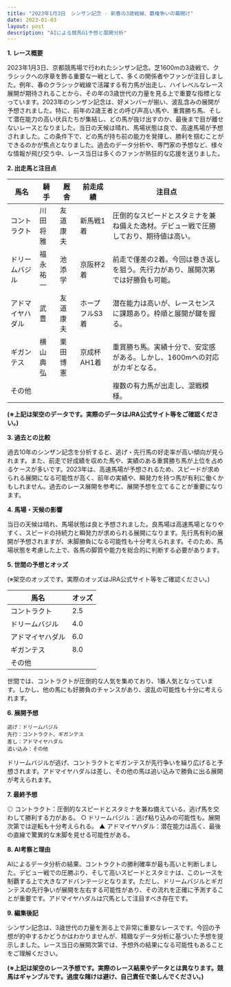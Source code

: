 ```yaml
---
title: "2023年1月3日　シンザン記念 - 新春の3歳戦線、覇権争いの幕開け"
date: 2023-01-03
layout: post
description: "AIによる競馬G1予想と展開分析"
---
```


**1. レース概要**

2023年1月3日、京都競馬場で行われたシンザン記念。芝1600mの3歳戦で、クラシックへの序章を飾る重要な一戦として、多くの関係者やファンが注目しました。例年、春のクラシック戦線で活躍する有力馬が出走し、ハイレベルなレース展開が期待されることから、その年の3歳世代の力量を見る上で重要な指標となっています。2023年のシンザン記念は、好メンバーが揃い、波乱含みの展開が予想されました。特に、前年の2歳王者との呼び声高い馬や、重賞勝ち馬、そして潜在能力の高い伏兵たちが集結し、どの馬が抜け出すのか、最後まで目が離せないレースとなりました。当日の天候は晴れ、馬場状態は良で、高速馬場が予想されました。この条件下で、どの馬が持ち前の能力を発揮し、勝利を掴むことができるのかが焦点となりました。過去のデータ分析や、専門家の予想など、様々な情報が飛び交う中、レース当日は多くのファンが熱狂的な応援を送りました。


**2. 出走馬と注目点**

| 馬名       | 騎手       | 厩舎       | 前走成績       | 注目点                                                                      |
|------------|------------|------------|----------------|-------------------------------------------------------------------------------|
| コントラクト | 川田将雅     | 友道康夫     | 新馬戦1着       | 圧倒的なスピードとスタミナを兼ね備えた逸材。デビュー戦で圧勝しており、期待値は高い。 |
| ドリームバジル| 福永祐一     | 池添学      | 京阪杯2着       | 前走で僅差の2着。今回は巻き返しを狙う。先行力があり、展開次第では好勝負も可能。          |
| アドマイヤハダル| 武豊       | 友道康夫     | ホープフルS3着 | 潜在能力は高いが、レースセンスに課題あり。枠順と展開が鍵を握る。                     |
| ギガンテス    | 横山典弘     | 栗田博憲     | 京成杯AH1着   | 重賞勝ち馬。実績十分で、安定感がある。しかし、1600mへの対応がカギとなる。                |
| その他      |            |            |                | 複数の有力馬が出走し、混戦模様。                                                |


**(※上記は架空のデータです。実際のデータはJRA公式サイト等をご確認ください。)**


**3. 過去との比較**

過去10年のシンザン記念を分析すると、逃げ・先行馬の好走率が高い傾向が見られます。また、前走で好成績を収めた馬や、実績のある重賞勝ち馬が上位を占めるケースが多いです。2023年は、高速馬場が予想されるため、スピードが求められる展開になる可能性が高く、前年の実績や、瞬発力を持つ馬が有利に働くかもしれません。過去のレース展開を参考に、展開予想を立てることが重要になります。


**4. 馬場・天候の影響**

当日の天候は晴れ、馬場状態は良と予想されました。良馬場は高速馬場となりやすく、スピードの持続力と瞬発力が求められる展開になります。先行馬有利の展開が予想されますが、末脚勝負になる可能性も十分考えられます。そのため、馬場状態を考慮した上で、各馬の脚質や能力を総合的に判断する必要があります。


**5. 世間の予想とオッズ**

(※架空のオッズです。実際のオッズはJRA公式サイト等をご確認ください。)

| 馬名       | オッズ |
|------------|-------|
| コントラクト | 2.5   |
| ドリームバジル| 4.0   |
| アドマイヤハダル| 6.0   |
| ギガンテス    | 8.0   |
| その他      |       |


世間では、コントラクトが圧倒的な人気を集めており、1番人気となっています。しかし、他の馬にも好勝負のチャンスがあり、波乱の可能性も十分に考えられます。


**6. 展開予想**

```
逃げ：ドリームバジル
先行：コントラクト、ギガンテス
差し：アドマイヤハダル
追い込み：その他
```

ドリームバジルが逃げ、コントラクトとギガンテスが先行争いを繰り広げると予想されます。アドマイヤハダルは差し、その他の馬は追い込みで勝負に出る展開が考えられます。


**7. 最終予想**

◎ コントラクト：圧倒的なスピードとスタミナを兼ね備えている。逃げ馬を交わして勝利する力がある。
○ ドリームバジル：逃げ粘り込みの可能性も。展開次第では逆転も十分考えられる。
▲ アドマイヤハダル：潜在能力は高く、最後の直線で驚異的な末脚を見せる可能性がある。


**8. AI考察と理由**

AIによるデータ分析の結果、コントラクトの勝利確率が最も高いと判断しました。デビュー戦での圧勝ぶり、そして高いスピードとスタミナは、このレースを制覇する上で大きなアドバンテージとなります。ただし、ドリームバジルとギガンテスの先行争いが展開を左右する可能性があり、その流れを正確に予測することが重要です。アドマイヤハダルは穴馬として注目すべき存在です。


**9. 編集後記**

シンザン記念は、3歳世代の力量を測る上で非常に重要なレースです。今回の予想が的中するかどうかはわかりませんが、精緻なデータ分析に基づいた予想を提示しました。レース当日の展開次第では、予想外の結果になる可能性もあることをご理解ください。


**(※上記は架空のレース予想です。実際のレース結果やデータとは異なります。競馬はギャンブルです。過度な賭けは避け、自己責任で楽しんでください。)**
